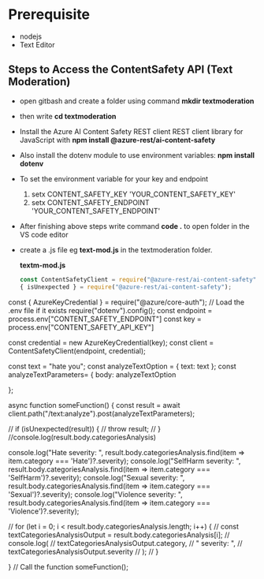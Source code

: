 # Prerequisite
* nodejs
* Text Editor

 ## Steps to Access the ContentSafety API (Text Moderation)
 * open gitbash and create a folder using command **mkdir textmoderation**
 * then write **cd textmoderation**
 * Install the Azure AI Content Safety REST client REST client library for JavaScript with **npm install @azure-rest/ai-content-safety**
 * Also install the dotenv module to use environment variables:  **npm install dotenv**
 * To set the environment variable for your key and endpoint
   1. setx CONTENT_SAFETY_KEY 'YOUR_CONTENT_SAFETY_KEY'
   2. setx CONTENT_SAFETY_ENDPOINT 'YOUR_CONTENT_SAFETY_ENDPOINT'
* After finishing above steps  write command **code .**  to open folder in  the VS code editor
* create a .js file eg **text-mod.js** in the textmoderation folder.

  **textm-mod.js**
  ```JavaScript
  const ContentSafetyClient = require("@azure-rest/ai-content-safety").default,
  { isUnexpected } = require("@azure-rest/ai-content-safety");
const { AzureKeyCredential } = require("@azure/core-auth");
// Load the .env file if it exists
require("dotenv").config();
const endpoint = process.env["CONTENT_SAFETY_ENDPOINT"] 
const key = process.env["CONTENT_SAFETY_API_KEY"] 


const credential = new AzureKeyCredential(key);
const client = ContentSafetyClient(endpoint, credential);


const text = "hate you";
const analyzeTextOption = { text: text };
const analyzeTextParameters= {
     body: analyzeTextOption
   
   };


async function someFunction() {
 const result = await client.path("/text:analyze").post(analyzeTextParameters);



// if (isUnexpected(result)) {
//   throw result;
// }
//console.log(result.body.categoriesAnalysis)

console.log("Hate severity: ", result.body.categoriesAnalysis.find(item => item.category === 'Hate')?.severity);
console.log("SelfHarm severity: ", result.body.categoriesAnalysis.find(item => item.category === 'SelfHarm')?.severity);
console.log("Sexual severity: ", result.body.categoriesAnalysis.find(item => item.category === 'Sexual')?.severity);
console.log("Violence severity: ", result.body.categoriesAnalysis.find(item => item.category === 'Violence')?.severity);


// for (let i = 0; i < result.body.categoriesAnalysis.length; i++) {
//   const textCategoriesAnalysisOutput = result.body.categoriesAnalysis[i];
//   console.log(
//     textCategoriesAnalysisOutput.category,
//     " severity: ",
//     textCategoriesAnalysisOutput.severity
//   );
// }


}
// Call the function
someFunction();
  ```
  

